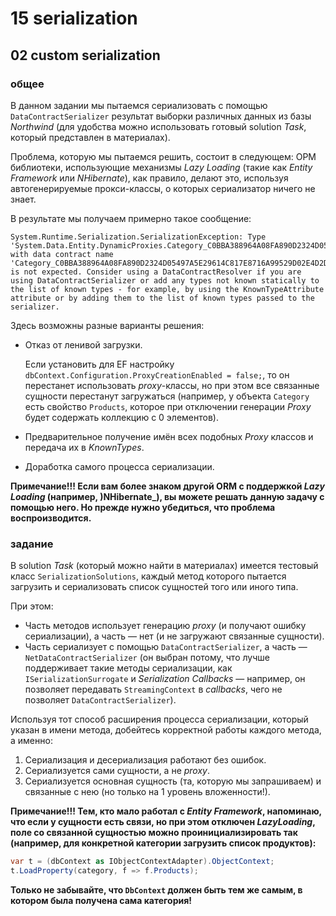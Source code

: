 # 15 serialization

## 02 custom serialization

### общее

В данном задании мы пытаемся сериализовать с помощью `DataContractSerializer`
результат выборки различных данных из базы _Northwind_
(для удобства можно использовать готовый solution _Task_,
который представлен в материалах).

Проблема, которую мы пытаемся решить, состоит в следующем:
ОРМ библиотеки, использующие механизмы _Lazy Loading_
(такие как _Entity Framework_ или _NHibernate_),
как правило, делают это, используя автогенерируемые прокси-классы,
о которых сериализатор ничего не знает.

В результате мы получаем примерно такое сообщение:

```
System.Runtime.Serialization.SerializationException: Type 'System.Data.Entity.DynamicProxies.Category_C0BBA388964A08FA890D2324D05497A5E29614C817E8716A99529D02E4D2DC8A' with data contract name 'Category_C0BBA388964A08FA890D2324D05497A5E29614C817E8716A99529D02E4D2DC8A:http://schemas.datacontract.org/2004/07/System.Data.Entity.DynamicProxies' is not expected. Consider using a DataContractResolver if you are using DataContractSerializer or add any types not known statically to the list of known types - for example, by using the KnownTypeAttribute attribute or by adding them to the list of known types passed to the serializer.
```

Здесь возможны разные варианты решения:

*   Отказ от ленивой загрузки.

    Если установить для EF настройку
	`dbContext.Configuration.ProxyCreationEnabled = false;`,
    то он перестанет использовать _proxy_-классы,
    но при этом все связанные сущности перестанут загружаться
    (например, у объекта `Category` есть свойство `Products`,
    которое при отключении генерации _Proxy_ будет содержать коллекцию
    с 0 элементов).

*   Предварительное получение имён всех подобных _Proxy_ классов
    и передача их в _KnownTypes_.

*   Доработка самого процесса сериализации.

**Примечание!!! Если вам более знаком другой ORM с поддержкой _Lazy Loading_
(например, )NHibernate_), вы можете решать данную задачу с помощью него.
Но прежде нужно убедиться, что проблема воспроизводится.**

### задание

В solution _Task_ (который можно найти в материалах) имеется тестовый класс
`SerializationSolutions`, каждый метод которого пытается загрузить
и сериализовать список сущностей того или иного типа.

При этом:
*   Часть методов использует генерацию _proxy_
    (и получают ошибку сериализации), а часть &mdash; нет
    (и не загружают связанные сущности).
*   Часть сериализует с помощью `DataContractSerializer`, а часть &mdash;
    `NetDataContractSerializer` (он выбран потому, что лучше поддерживает
    такие методы сериализации, как `ISerializationSurrogate`
    и _Serialization Callbacks_ &mdash; например, он позволяет
    передавать `StreamingContext` в _callbacks_,
    чего не позволяет `DataContractSerializer`).

Используя тот способ расширения процесса сериализации,
который указан в имени метода, добейтесь корректной работы каждого метода,
а именно:
1.	Сериализация и десериализация работают без ошибок.
1.	Сериализуется сами сущности, а не _proxy_.
1.	Сериализуется основная сущность (та, которую мы запрашиваем)
    и связанные с нею (но только на 1 уровень вложенности!).

**Примечание!!! Тем, кто мало работал с _Entity Framework_, напоминаю,
что если у сущности есть связи, но при этом отключен _LazyLoading_,
поле со связанной сущностью можно проинициализировать так
(например, для конкретной категории загрузить список продуктов):**

```csharp
var t = (dbContext as IObjectContextAdapter).ObjectContext;
t.LoadProperty(category, f => f.Products);
```

**Только не забывайте, что `DbContext` должен быть тем же самым,
в котором была получена сама категория!**
